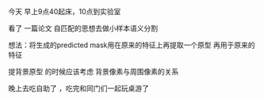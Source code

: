 今天 早上9点40起床，10点到实验室 

看了 一篇论文 自匹配的思想去做小样本语义分割  

想法：将生成的predicted mask用在原来的特征上再提取一个原型 再用于原来的特征

提背景原型 的时候应该考虑 背景像素与周围像素的关系

晚上去吃自助了 ，吃完和同门们一起玩桌游了
